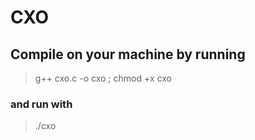 # CXO

## Compile on your machine by running

> g++ cxo.c -o cxo ; chmod +x cxo

### and run with

> ./cxo
